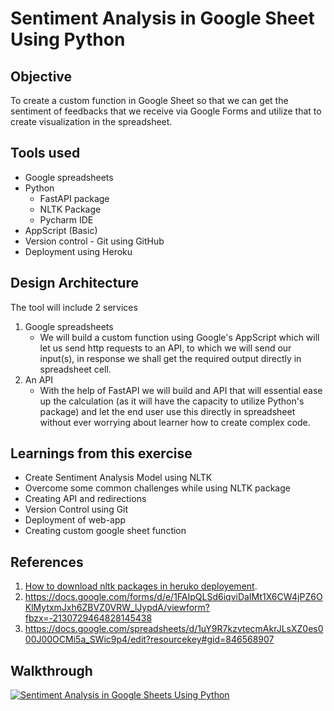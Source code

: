 # Sentiment Analysis in Google Sheet Using Python

## Objective 
To create a custom function in Google Sheet so that we can get the sentiment of feedbacks that we receive via Google Forms
and utilize that to create visualization in the spreadsheet.

## Tools used
- Google spreadsheets
- Python
  - FastAPI package
  - NLTK Package
  - Pycharm IDE
- AppScript (Basic)
- Version control - Git using GitHub
- Deployment using Heroku

## Design Architecture
The tool will include 2 services
1. Google spreadsheets
   - We will build a custom function using Google's AppScript which will let us send http requests to an API, to which we will send our input(s), in response we shall get the required output directly in spreadsheet cell.
2. An API
   - With the help of FastAPI we will build and API that will essential ease up the calculation (as it will have the capacity to utilize Python's package) and let the end user use this directly in spreadsheet without ever worrying about learner how to create complex code.

## Learnings from this exercise
- Create Sentiment Analysis Model using NLTK
- Overcome some common challenges while using NLTK package
- Creating API and redirections
- Version Control using Git
- Deployment of web-app
- Creating custom google sheet function

## References
1. [How to download nltk packages in heruko deployement](https://devcenter.heroku.com/articles/python-nltk).
2. https://docs.google.com/forms/d/e/1FAIpQLSd6iqviDaIMt1X6CW4jPZ6OKlMytxmJxh6ZBVZ0VRW_lJypdA/viewform?fbzx=-2130729464828145438
3. https://docs.google.com/spreadsheets/d/1uY9R7kzvtecmAkrJLsXZ0es000J00OCMi5a_SWic9p4/edit?resourcekey#gid=846568907

## Walkthrough
[![Sentiment Analysis in Google Sheets Using Python](https://yt-embed.herokuapp.com/embed?v=Z2h6v5-vlwE)](https://youtu.be/Z2h6v5-vlwE "Sentiment Analysis in Google Sheets Using Python")
